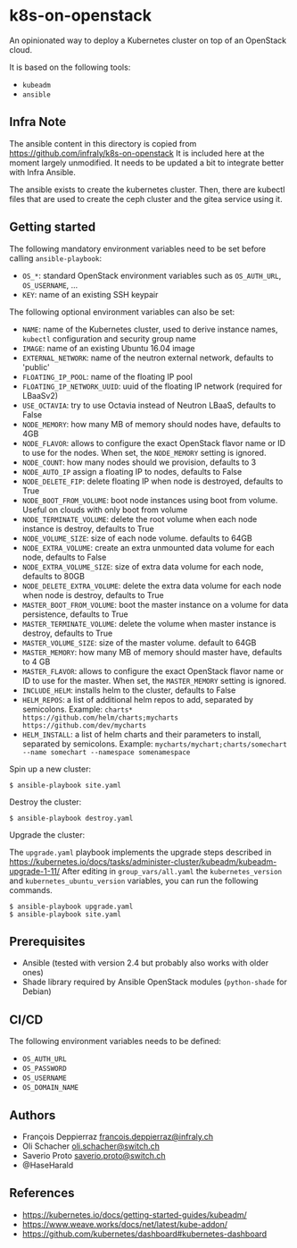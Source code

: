 k8s-on-openstack
================


An opinionated way to deploy a Kubernetes cluster on top of an OpenStack cloud.

It is based on the following tools:

  * `kubeadm`
  * `ansible`

Infra Note
----------

The ansible content in this directory is copied from https://github.com/infraly/k8s-on-openstack
It is included here at the moment largely unmodified. It needs to be updated a bit to integrate
better with Infra Ansible.

The ansible exists to create the kubernetes cluster. Then, there are kubectl files that are used
to create the ceph cluster and the gitea service using it.

Getting started
---------------

The following mandatory environment variables need to be set before calling `ansible-playbook`:

  * `OS_*`: standard OpenStack environment variables such as `OS_AUTH_URL`, `OS_USERNAME`, ...
  * `KEY`: name of an existing SSH keypair

The following optional environment variables can also be set:

  * `NAME`: name of the Kubernetes cluster, used to derive instance names, `kubectl` configuration and security group name
  * `IMAGE`: name of an existing Ubuntu 16.04 image
  * `EXTERNAL_NETWORK`: name of the neutron external network, defaults to 'public'
  * `FLOATING_IP_POOL`: name of the floating IP pool
  * `FLOATING_IP_NETWORK_UUID`: uuid of the floating IP network (required for LBaaSv2)
  * `USE_OCTAVIA`: try to use Octavia instead of Neutron LBaaS, defaults to False
  * `NODE_MEMORY`: how many MB of memory should nodes have, defaults to 4GB
  * `NODE_FLAVOR`: allows to configure the exact OpenStack flavor name or ID to use for the nodes. When set, the `NODE_MEMORY` setting is ignored.
  * `NODE_COUNT`: how many nodes should we provision, defaults to 3
  * `NODE_AUTO_IP` assign a floating IP to nodes, defaults to False
  * `NODE_DELETE_FIP`: delete floating IP when node is destroyed, defaults to True
  * `NODE_BOOT_FROM_VOLUME`: boot node instances using boot from volume. Useful on clouds with only boot from volume
  * `NODE_TERMINATE_VOLUME`: delete the root volume when each node instance is destroy, defaults to True
  * `NODE_VOLUME_SIZE`: size of each node volume. defaults to 64GB
  * `NODE_EXTRA_VOLUME`: create an extra unmounted data volume for each node, defaults to False
  * `NODE_EXTRA_VOLUME_SIZE`: size of extra data volume for each node, defaults to 80GB
  * `NODE_DELETE_EXTRA_VOLUME`: delete the extra data volume for each node when node is destroy, defaults to True
  * `MASTER_BOOT_FROM_VOLUME`: boot the master instance on a volume for data persistence, defaults to True
  * `MASTER_TERMINATE_VOLUME`: delete the volume when master instance is destroy, defaults to True
  * `MASTER_VOLUME_SIZE`: size of the master volume. default to 64GB
  * `MASTER_MEMORY`: how many MB of memory should master have, defaults to 4 GB
  * `MASTER_FLAVOR`: allows to configure the exact OpenStack flavor name or ID to use for the master. When set, the `MASTER_MEMORY` setting is ignored.
  * `INCLUDE_HELM`: installs helm to the cluster, defaults to False
  * `HELM_REPOS`: a list of additional helm repos to add, separated by semicolons. Example: `charts* https://github.com/helm/charts;mycharts https://github.com/dev/mycharts`
  * `HELM_INSTALL`: a list of helm charts and their parameters to install, separated by semicolons. Example: `mycharts/mychart;charts/somechart --name somechart --namespace somenamespace`

Spin up a new cluster:

```console
$ ansible-playbook site.yaml
```

Destroy the cluster:

```console
$ ansible-playbook destroy.yaml
```

Upgrade the cluster:

The `upgrade.yaml` playbook implements the upgrade steps described in https://kubernetes.io/docs/tasks/administer-cluster/kubeadm/kubeadm-upgrade-1-11/
After editing in `group_vars/all.yaml` the `kubernetes_version` and `kubernetes_ubuntu_version` variables, you can run the following commands.

```console
$ ansible-playbook upgrade.yaml
$ ansible-playbook site.yaml
```

Prerequisites
-------------

  * Ansible (tested with version 2.4 but probably also works with older ones)
  * Shade library required by Ansible OpenStack modules (`python-shade` for Debian)

CI/CD
-----

The following environment variables needs to be defined:

  * `OS_AUTH_URL`
  * `OS_PASSWORD`
  * `OS_USERNAME`
  * `OS_DOMAIN_NAME`

Authors
------

  * François Deppierraz <francois.deppierraz@infraly.ch>
  * Oli Schacher <oli.schacher@switch.ch>
  * Saverio Proto <saverio.proto@switch.ch>
  * @HaseHarald

References
----------

  * https://kubernetes.io/docs/getting-started-guides/kubeadm/
  * https://www.weave.works/docs/net/latest/kube-addon/
  * https://github.com/kubernetes/dashboard#kubernetes-dashboard
